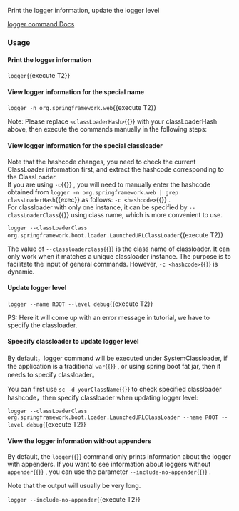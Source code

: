 Print the logger information, update the logger level

[logger command Docs](https://arthas.aliyun.com/en/doc/logger.html)

### Usage

#### Print the logger information

`logger`{{execute T2}}

#### View logger information for the special name

`logger -n org.springframework.web`{{execute T2}}

Note: Please replace `<classLoaderHash>`{{}} with your classLoaderHash above, then execute the commands manually in the following steps:

#### View logger information for the special classloader

Note that the hashcode changes, you need to check the current ClassLoader information first, and extract the hashcode corresponding to the ClassLoader.  
If you are using `-c`{{}} , you will need to manually enter the hashcode obtained from `logger -n org.springframework.web | grep classLoaderHash`{{exec}} as follows: `-c <hashcode>`{{}} .  
For classloader with only one instance, it can be specified by `--classLoaderClass`{{}} using class name, which is more convenient to use.

`logger --classLoaderClass org.springframework.boot.loader.LaunchedURLClassLoader`{{execute T2}}

The value of `--classloaderclass`{{}} is the class name of classloader. It can only work when it matches a unique classloader instance. The purpose is to facilitate the input of general commands. However, `-c <hashcode>`{{}} is dynamic.

#### Update logger level

`logger --name ROOT --level debug`{{execute T2}}

PS: Here it will come up with an error message in tutorial, we have to specify the classloader.

#### Speecify classloader to update logger level

By default，logger command will be executed under SystemClassloader, if the application is a traditional `war`{{}} , or using spring boot fat jar, then it needs to specify classloader。

You can first use `sc -d yourClassName`{{}} to check specified classloader hashcode，then specify classloader when updating logger level:

`logger --classLoaderClass org.springframework.boot.loader.LaunchedURLClassLoader --name ROOT --level debug`{{execute T2}}

#### View the logger information without appenders

By default, the `logger`{{}} command only prints information about the logger with appenders. If you want to see information about loggers without `appender`{{}} , you can use the parameter `--include-no-appender`{{}} .

Note that the output will usually be very long.

`logger --include-no-appender`{{execute T2}}
